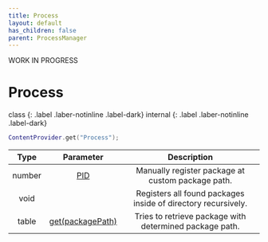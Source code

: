 ```yaml
---
title: Process
layout: default
has_children: false
parent: ProcessManager
---
```


WORK IN PROGRESS

# Process
class
{: .label .laber-notinline .label-dark}
internal
{: .label .laber-notinline .label-dark}

```lua
ContentProvider.get("Process");
```

| Type | Parameter | Description |
|:-----------:|:-----------:|:-----------:|
| number | [PID](https://sall0-0p.github.io/UwUntu-Docs/docs/utils/Map.html#clear) | Manually register package at custom package path. |
| void | [](https://sall0-0p.github.io/UwUntu-Docs/docs/utils/Map.html#clear) | Registers all found packages inside of directory recursively. |
| table | [get(packagePath)](https://sall0-0p.github.io/UwUntu-Docs/docs/utils/Map.html#clear) | Tries to retrieve package with determined package path. |